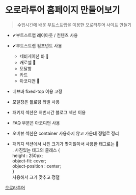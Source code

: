 # 오로라투어 홈페이지 만들어보기

> 수업시간에 배운 부트스트랩을 이용한 오로라투어 사이트 만들기

- ✔부트스트랩 레이아웃 / 컨텐츠 사용
- ✔부트스트랩 컴포넌트 사용

  - 네비게이션 바 🌈
  - 캐로셀 🎨
  - 모달창
  - 카드
  - 아코디언 🎺

- 네브바 fixed-top 이용 고정
- 모달창은 플로팅 라벨 사용
- 패키지 섹션은 저번시간 블로그 섹션 이용
- FAQ 부분은 아코디언 사용
- 오버뷰 섹션은 container 사용하지 않고 가운데 정렬로 정리
- 패키지 섹션에서 사진 크기가 맞지않아서 사용한 태그로는 📍 <br>
  . 사진있는 태그의 클래스 {<br>
  height : 250px; <br>
  object-fit: cover; <br>
  object-position : center; <br>
  }<br>
  사용해서 크기 맞추고 정렬

[오로라투어](http://127.0.0.1:5500/index.html)
